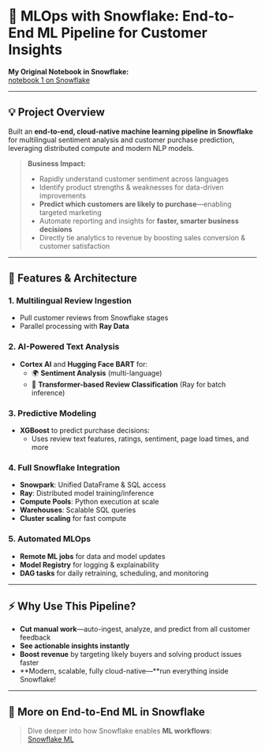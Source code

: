 # 🚀 MLOps with Snowflake: End-to-End ML Pipeline for Customer Insights

**My Original Notebook in Snowflake:**  
[notebook 1 on Snowflake](https://app.snowflake.com/us-east-1/rlc50566/#/notebooks/HOL_DB.HOL_SCHEMA.%22notebook%201%22)

---

## 💡 Project Overview

Built an **end-to-end, cloud-native machine learning pipeline in Snowflake** for multilingual sentiment analysis and customer purchase prediction, leveraging distributed compute and modern NLP models.

> **Business Impact:**  
> - Rapidly understand customer sentiment across languages  
> - Identify product strengths & weaknesses for data-driven improvements  
> - **Predict which customers are likely to purchase**—enabling targeted marketing  
> - Automate reporting and insights for **faster, smarter business decisions**  
> - Directly tie analytics to revenue by boosting sales conversion & customer satisfaction

---

## 🔗 Features & Architecture

### 1. Multilingual Review Ingestion
- Pull customer reviews from Snowflake stages
- Parallel processing with **Ray Data**

### 2. AI-Powered Text Analysis
- **Cortex AI** and **Hugging Face BART** for:
  - 🌍 **Sentiment Analysis** (multi-language)
  - 🧠 **Transformer-based Review Classification** (Ray for batch inference)

### 3. Predictive Modeling
- **XGBoost** to predict purchase decisions:
  - Uses review text features, ratings, sentiment, page load times, and more

### 4. Full Snowflake Integration
- **Snowpark**: Unified DataFrame & SQL access
- **Ray**: Distributed model training/inference  
- **Compute Pools**: Python execution at scale  
- **Warehouses**: Scalable SQL queries  
- **Cluster scaling** for fast compute

### 5. Automated MLOps
- **Remote ML jobs** for data and model updates
- **Model Registry** for logging & explainability
- **DAG tasks** for daily retraining, scheduling, and monitoring

---

## ⚡️ Why Use This Pipeline?

- **Cut manual work**—auto-ingest, analyze, and predict from all customer feedback  
- **See actionable insights instantly**  
- **Boost revenue** by targeting likely buyers and solving product issues faster  
- **Modern, scalable, fully cloud-native—**run everything inside Snowflake!

---

## 🧩 More on End-to-End ML in Snowflake

> Dive deeper into how Snowflake enables **ML workflows**:  
> [Snowflake ML](https://www.snowflake.com/en/product/features/end-to-end-ml-workflows/?utm_source=on24&utm_medium=referral&utm_campaign=0n24-webinars-resource-box)

